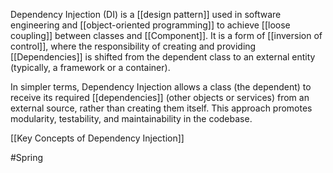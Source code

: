Dependency Injection (DI) is a [[design pattern]] used in software engineering and [[object-oriented programming]] to achieve [[loose coupling]] between classes and [[Component]]. It is a form of [[inversion of control]], where the responsibility of creating and providing [[Dependencies]] is shifted from the dependent class to an external entity (typically, a framework or a container).

In simpler terms, Dependency Injection allows a class (the dependent) to receive its required [[dependencies]] (other objects or services) from an external source, rather than creating them itself. This approach promotes modularity, testability, and maintainability in the codebase.

[[Key Concepts of Dependency Injection]]

#Spring 